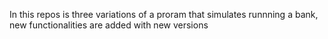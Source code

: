 In this repos is three variations of a proram that simulates runnning a bank, new functionalities are added with new versions
